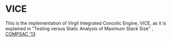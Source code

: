 VICE
====

This is the implementation of Virgil Integrated Concolic Engine, VICE, as it is explained in "Testing versus Static Analysis of Maximum Stack Size" , [COMPSAC '13](http://compsac-2013.cs.iastate.edu/) 

